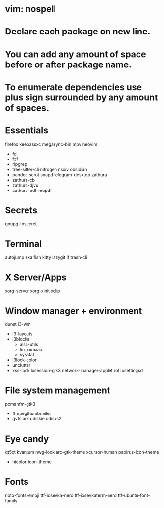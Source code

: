 # vim: nospell
# Declare each package on new line.
# You can add any amount of space before or after package name.
# To enumerate dependencies use plus sign surrounded by any amount of spaces.

# Essentials
firefox
keepassxc
megasync-bin
mpv
neovim
 + fd
 + fzf
 + ripgrep
 + tree-sitter-cli
nitrogen
nsxiv
obsidian
 + pandoc
scrot
snapd
telegram-desktop
zathura
 + zathura-cb
 + zathura-djvu
 + zathura-pdf-mupdf

# Secrets
gnupg
libsecret

# Terminal
autojump
exa
fish
kitty
lazygit
lf
trash-cli

# X Server/Apps
xorg-server
xorg-xinit
xclip

# Window manager + environment
dunst
i3-wm
 + i3-layouts
 + i3blocks
    + alsa-utils
    + lm_sensors
    + sysstat
 + i3lock-color
 + unclutter
 + xss-lock
lxsession-gtk3
network-manager-applet
rofi
xsettingsd

# File system management
pcmanfm-gtk3
 + ffmpegthumbnailer
 + gvfs
ark
udiskie
udisks2

# Eye candy
qt5ct
kvantum
nwg-look
arc-gtk-theme
xcursor-human
papirus-icon-theme
 + hicolor-icon-theme

# Fonts
noto-fonts-emoji
ttf-iosevka-nerd
ttf-iosevkaterm-nerd
ttf-ubuntu-font-family

